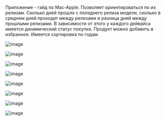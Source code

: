 Приложение - гайд по Mac-Apple. Позволяет ориентироваться по их релизам. Сколько дней прошло с поледнего релиза модели, сколько в среднем дней проходит между релизами и разница дней между прошлыми релизами. В зависимости от этого у каждого дейвайса имеется динамический статус покупки. 
Продукт можно добавить в избранное.
Имеется сортировка по годам.

![image](https://user-images.githubusercontent.com/67408020/112721301-4b322100-8eea-11eb-8557-ba230ee31ff2.png)


![image](https://user-images.githubusercontent.com/67408020/112721544-897c1000-8eeb-11eb-85d6-5944c89bb510.png)



![image](https://user-images.githubusercontent.com/67408020/112721556-9a2c8600-8eeb-11eb-9d5c-b0c27eb896ab.png)


![image](https://user-images.githubusercontent.com/67408020/112721562-a31d5780-8eeb-11eb-98ba-c3ae97ff9afe.png)


![image](https://user-images.githubusercontent.com/67408020/112721567-ab759280-8eeb-11eb-8cb1-43df93e5899d.png)


![image](https://user-images.githubusercontent.com/67408020/112721576-b6c8be00-8eeb-11eb-838c-961d7d3dde6b.png)

![image](https://user-images.githubusercontent.com/67408020/112721699-8fbebc00-8eec-11eb-9adc-e7041d5cd1bc.png)



![image](https://user-images.githubusercontent.com/67408020/112721594-d19b3280-8eeb-11eb-9de2-ad3996135047.png)



